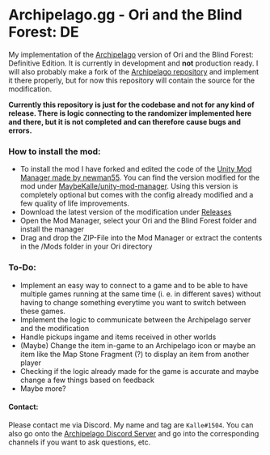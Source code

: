 # Archipelago.gg -  Ori and the Blind Forest: DE
My implementation of the [Archipelago](https://archipelago.gg) version of Ori and the Blind Forest: Definitive Edition. It is currently in development and **not** production ready. I will also probably make a fork of the [Archipelago repository](https://github.com/ArchipelagoMW/Archipelago) and implement it there properly, but for now this repository will contain the source for the modification.

**Currently this repository is just for the codebase and not for any kind of release. There is logic connecting to the randomizer implemented here and there, but it is not completed and can therefore cause bugs and errors.**

### How to install the mod:
 - To install the mod I have forked and edited the code of the [Unity Mod Manager made by newman55](https://github.com/newman55/unity-mod-manager). You can find the version modified for the mod under [MaybeKalle/unity-mod-manager](https://github.com/MaybeKalle/unity-mod-manager). Using this version is completely optional but comes with the config already modified and a few quality of life improvements.
 - Download the latest version of the modification under [Releases](https://github.com/MaybeKalle/ArchipelagoOriDE/releases/latest)
 - Open the Mod Manager, select your Ori and the Blind Forest folder and install the manager
 - Drag and drop the ZIP-File into the Mod Manager or extract the contents in the /Mods folder in your Ori directory

### To-Do:
 - Implement an easy way to connect to a game and to be able to have multiple games running at the same time (i. e. in different saves) without having to change something everytime you want to switch between these games.
 - Implement the logic to communicate between the Archipelago server and the modification
 - Handle pickups ingame and items received in other worlds
 - (Maybe) Change the item in-game to an Archipelago icon or maybe an item like the Map Stone Fragment (?) to display an item from another player
 - Checking if the logic already made for the game is accurate and maybe change a few things based on feedback
 - Maybe more?
 
 #### Contact:
 Please contact me via Discord. My name and tag are `Kalle#1504`. You can also go onto the [Archipelago Discord Server](https://discord.gg/8Z65BR2) and go into the corresponding channels if you want to ask questions, etc.
